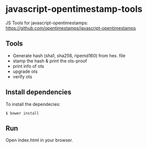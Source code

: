 # javascript-opentimestamp-tools
JS Tools for javascript-opentimestamps: https://github.com/opentimestamps/javascript-opentimestamps

## Tools
* Generate hash (sha1, sha256, ripemd160) from hex. file
* stamp the hash & print the ots-proof
* print info of ots
* upgrade ots
* verify ots

## Install dependencies
To install the dependecies:
```
$ bower install
```

## Run
Open index.html in your browser.
